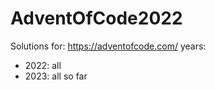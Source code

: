 # AdventOfCode2022
Solutions for: https://adventofcode.com/
years:

 * 2022: all
 * 2023: all so far
